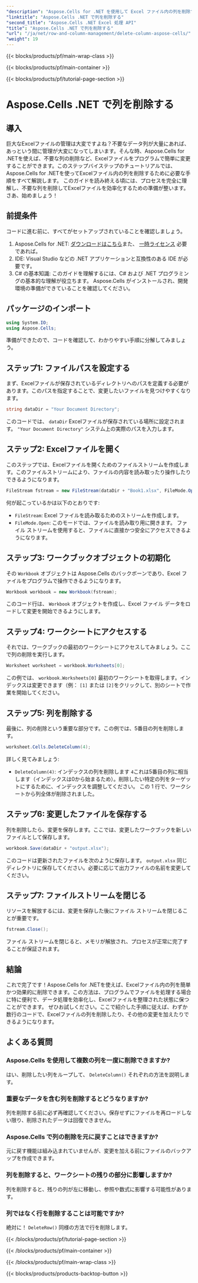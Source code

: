 ```yaml
---
"description": "Aspose.Cells for .NET を使用して Excel ファイル内の列を削除する方法を学びましょう。詳細なステップバイステップガイドに従って、Excel ファイルの変更を効率化しましょう。"
"linktitle": "Aspose.Cells .NET で列を削除する"
"second_title": "Aspose.Cells .NET Excel 処理 API"
"title": "Aspose.Cells .NET で列を削除する"
"url": "/ja/net/row-and-column-management/delete-column-aspose-cells/"
"weight": 19
---
```


{{< blocks/products/pf/main-wrap-class >}}

{{< blocks/products/pf/main-container >}}

{{< blocks/products/pf/tutorial-page-section >}}

# Aspose.Cells .NET で列を削除する

## 導入
巨大なExcelファイルの管理は大変ですよね？不要なデータ列が大量にあれば、あっという間に管理が大変になってしまいます。そんな時、Aspose.Cells for .NETを使えば、不要な列の削除など、Excelファイルをプログラムで簡単に変更することができます。このステップバイステップのチュートリアルでは、Aspose.Cells for .NETを使ってExcelファイル内の列を削除するために必要な手順をすべて解説します。
このガイドを読み終える頃には、プロセスを完全に理解し、不要な列を削除してExcelファイルを効率化するための準備が整います。さあ、始めましょう！
## 前提条件
コードに進む前に、すべてがセットアップされていることを確認しましょう。
1. Aspose.Cells for .NET: [ダウンロードはこちら](https://releases.aspose.com/cells/net/)また、 [一時ライセンス](https://purchase.aspose.com/temporary-license/) 必要であれば。
2. IDE: Visual Studio などの .NET アプリケーションと互換性のある IDE が必要です。
3. C# の基本知識: このガイドを理解するには、C# および .NET プログラミングの基本的な理解が役立ちます。
Aspose.Cells がインストールされ、開発環境の準備ができていることを確認してください。
## パッケージのインポート
```csharp
using System.IO;
using Aspose.Cells;
```
準備ができたので、コードを確認して、わかりやすい手順に分解してみましょう。
## ステップ1: ファイルパスを設定する
まず、Excelファイルが保存されているディレクトリへのパスを定義する必要があります。このパスを指定することで、変更したいファイルを見つけやすくなります。
```csharp
string dataDir = "Your Document Directory";
```
このコードでは、 `dataDir` Excelファイルが保存されている場所に設定されます。 `"Your Document Directory"` システム上の実際のパスを入力します。
## ステップ2: Excelファイルを開く
このステップでは、Excelファイルを開くためのファイルストリームを作成します。このファイルストリームにより、ファイルの内容を読み取ったり操作したりできるようになります。
```csharp
FileStream fstream = new FileStream(dataDir + "Book1.xlsx", FileMode.Open);
```
何が起こっているかは以下のとおりです:
- `FileStream`: Excel ファイルを読み取るためのストリームを作成します。
- `FileMode.Open`: このモードでは、ファイルを読み取り用に開きます。
ファイル ストリームを使用すると、ファイルに直接かつ安全にアクセスできるようになります。
## ステップ3: ワークブックオブジェクトの初期化
その `Workbook` オブジェクトは Aspose.Cells のバックボーンであり、Excel ファイルをプログラムで操作できるようになります。
```csharp
Workbook workbook = new Workbook(fstream);
```
このコード行は、 `Workbook` オブジェクトを作成し、Excel ファイル データをロードして変更を開始できるようにします。
## ステップ4: ワークシートにアクセスする
それでは、ワークブックの最初のワークシートにアクセスしてみましょう。ここで列の削除を実行します。
```csharp
Worksheet worksheet = workbook.Worksheets[0];
```
この例では、 `workbook.Worksheets[0]` 最初のワークシートを取得します。インデックスは変更できます（例： `[1]` または `[2]`をクリックして、別のシートで作業を開始してください。
## ステップ5: 列を削除する
最後に、列の削除という重要な部分です。この例では、5番目の列を削除します。
```csharp
worksheet.Cells.DeleteColumn(4);
```
詳しく見てみましょう:
- `DeleteColumn(4)`: インデックスの列を削除します `4`これは5番目の列に相当します（インデックスは0から始まるため）。削除したい特定の列をターゲットにするために、インデックスを調整してください。
この 1 行で、ワークシートから列全体が削除されました。
## ステップ6: 変更したファイルを保存する
列を削除したら、変更を保存します。ここでは、変更したワークブックを新しいファイルとして保存します。
```csharp
workbook.Save(dataDir + "output.xlsx");
```
このコードは更新されたファイルを次のように保存します。 `output.xlsx` 同じディレクトリに保存してください。必要に応じて出力ファイルの名前を変更してください。
## ステップ7: ファイルストリームを閉じる
リソースを解放するには、変更を保存した後にファイル ストリームを閉じることが重要です。
```csharp
fstream.Close();
```
ファイル ストリームを閉じると、メモリが解放され、プロセスが正常に完了することが保証されます。
## 結論
これで完了です！Aspose.Cells for .NETを使えば、Excelファイル内の列を簡単かつ効果的に削除できます。この方法は、プログラムでファイルを処理する場合に特に便利で、データ処理を効率化し、Excelファイルを整理された状態に保つことができます。 
ぜひお試しください。ここで紹介した手順に従えば、わずか数行のコードで、Excelファイルの列を削除したり、その他の変更を加えたりできるようになります。
## よくある質問
### Aspose.Cells を使用して複数の列を一度に削除できますか?  
はい、削除したい列をループして、 `DeleteColumn()` それぞれの方法を説明します。
### 重要なデータを含む列を削除するとどうなりますか?  
列を削除する前に必ず再確認してください。保存せずにファイルを再ロードしない限り、削除されたデータは回復できません。
### Aspose.Cells で列の削除を元に戻すことはできますか?  
元に戻す機能は組み込まれていませんが、変更を加える前にファイルのバックアップを作成できます。
### 列を削除すると、ワークシートの残りの部分に影響しますか?  
列を削除すると、残りの列が左に移動し、参照や数式に影響する可能性があります。
### 列ではなく行を削除することは可能ですか?  
絶対に！ `DeleteRow()` 同様の方法で行を削除します。

{{< /blocks/products/pf/tutorial-page-section >}}

{{< /blocks/products/pf/main-container >}}

{{< /blocks/products/pf/main-wrap-class >}}

{{< blocks/products/products-backtop-button >}}